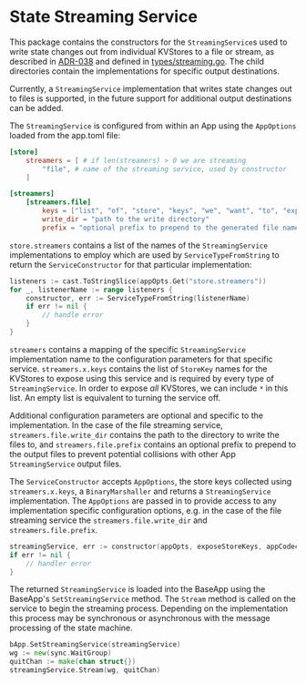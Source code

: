 # State Streaming Service

This package contains the constructors for the `StreamingService`s used to write state changes out from individual KVStores to a
file or stream, as described in [ADR-038](https://github.com/pointnetwork/cosmos-point-sdk/blob/main/docs/architecture/adr-038-state-listening.md) and defined in [types/streaming.go](https://github.com/pointnetwork/cosmos-point-sdk/blob/main/baseapp/streaming.go).
The child directories contain the implementations for specific output destinations.

Currently, a `StreamingService` implementation that writes state changes out to files is supported, in the future support for additional
output destinations can be added.

The `StreamingService` is configured from within an App using the `AppOptions` loaded from the app.toml file:

```toml
[store]
    streamers = [ # if len(streamers) > 0 we are streaming
        "file", # name of the streaming service, used by constructor
    ]

[streamers]
    [streamers.file]
        keys = ["list", "of", "store", "keys", "we", "want", "to", "expose", "for", "this", "streaming", "service"]
        write_dir = "path to the write directory"
        prefix = "optional prefix to prepend to the generated file names"
```

`store.streamers` contains a list of the names of the `StreamingService` implementations to employ which are used by `ServiceTypeFromString`
to return the `ServiceConstructor` for that particular implementation:

```go
listeners := cast.ToStringSlice(appOpts.Get("store.streamers"))
for _, listenerName := range listeners {
    constructor, err := ServiceTypeFromString(listenerName)
    if err != nil {
    	// handle error
    }
}
```

`streamers` contains a mapping of the specific `StreamingService` implementation name to the configuration parameters for that specific service.
`streamers.x.keys` contains the list of `StoreKey` names for the KVStores to expose using this service and is required by every type of `StreamingService`.
In order to expose *all* KVStores, we can include `*` in this list. An empty list is equivalent to turning the service off.

Additional configuration parameters are optional and specific to the implementation.
In the case of the file streaming service, `streamers.file.write_dir` contains the path to the
directory to write the files to, and `streamers.file.prefix` contains an optional prefix to prepend to the output files to prevent potential collisions
with other App `StreamingService` output files.

The `ServiceConstructor` accepts `AppOptions`, the store keys collected using `streamers.x.keys`, a `BinaryMarshaller` and
returns a `StreamingService` implementation. The `AppOptions` are passed in to provide access to any implementation specific configuration options,
e.g. in the case of the file streaming service the `streamers.file.write_dir` and `streamers.file.prefix`.

```go
streamingService, err := constructor(appOpts, exposeStoreKeys, appCodec)
if err != nil {
    // handler error
}
```

The returned `StreamingService` is loaded into the BaseApp using the BaseApp's `SetStreamingService` method.
The `Stream` method is called on the service to begin the streaming process. Depending on the implementation this process
may be synchronous or asynchronous with the message processing of the state machine.

```go
bApp.SetStreamingService(streamingService)
wg := new(sync.WaitGroup)
quitChan := make(chan struct{})
streamingService.Stream(wg, quitChan)
```
